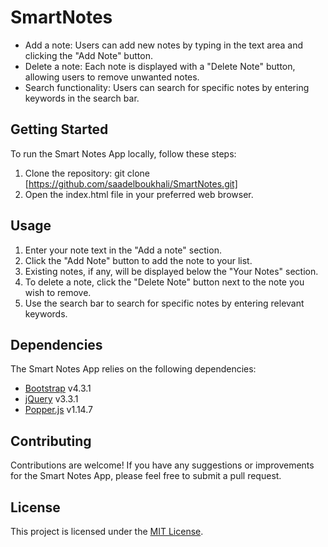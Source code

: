 # SmartNotes
- Add a note: Users can add new notes by typing in the text area and clicking the "Add Note" button.
- Delete a note: Each note is displayed with a "Delete Note" button, allowing users to remove unwanted notes.
- Search functionality: Users can search for specific notes by entering keywords in the search bar.

## Getting Started

To run the Smart Notes App locally, follow these steps:

1. Clone the repository: git clone [https://github.com/saadelboukhali/SmartNotes.git]
2. Open the index.html file in your preferred web browser.

## Usage

1. Enter your note text in the "Add a note" section.
2. Click the "Add Note" button to add the note to your list.
3. Existing notes, if any, will be displayed below the "Your Notes" section.
4. To delete a note, click the "Delete Note" button next to the note you wish to remove.
5. Use the search bar to search for specific notes by entering relevant keywords.

## Dependencies

The Smart Notes App relies on the following dependencies:

- [Bootstrap](https://getbootstrap.com) v4.3.1
- [jQuery](https://jquery.com) v3.3.1
- [Popper.js](https://popper.js.org) v1.14.7

## Contributing

Contributions are welcome! If you have any suggestions or improvements for the Smart Notes App, please feel free to submit a pull request.

## License

This project is licensed under the [MIT License](LICENSE).
